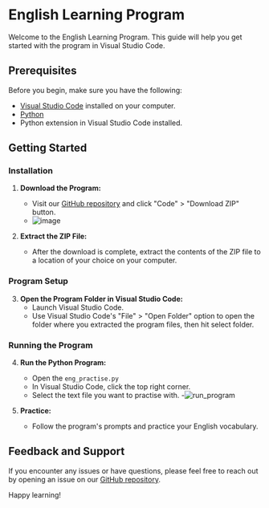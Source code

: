 # English Learning Program

Welcome to the English Learning Program. This guide will help you get started with the program in Visual Studio Code.

## Prerequisites

Before you begin, make sure you have the following:

- [Visual Studio Code](https://code.visualstudio.com/download) installed on your computer.
- [Python](https://www.python.org)
- Python extension in Visual Studio Code installed.

## Getting Started

### Installation

1. **Download the Program:**
   - Visit our [GitHub repository](https://github.com/WattoX00/Eng_learing) and click "Code" > "Download ZIP" button.
   - ![image](https://github.com/WattoX00/Eng_learing/assets/78638839/18bc09de-532b-4ed3-a8bd-7ea5f1f90f5c)

2. **Extract the ZIP File:**
   - After the download is complete, extract the contents of the ZIP file to a location of your choice on your computer.

### Program Setup

3. **Open the Program Folder in Visual Studio Code:**
   - Launch Visual Studio Code.
   - Use Visual Studio Code's "File" > "Open Folder" option to open the folder where you extracted the program files, then hit select folder.

### Running the Program

4. **Run the Python Program:**
   - Open the `eng_practise.py`
   - In Visual Studio Code, click the top right corner.
   - Select the text file you want to practise with.
   -![run_program](https://github.com/WattoX00/Ip/assets/78638839/6e1a0726-40bf-467c-80f0-1f48e410637e)

5. **Practice:**
   - Follow the program's prompts and practice your English vocabulary.

## Feedback and Support

If you encounter any issues or have questions, please feel free to reach out by opening an issue on our [GitHub repository](https://github.com/WattoX00/Eng_learing).

Happy learning!
